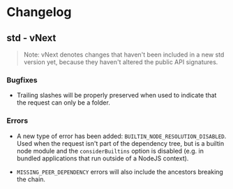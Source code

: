 # Changelog

## std - vNext

> Note: vNext denotes changes that haven't been included in a new std version yet, because they haven't altered the public API signatures.

### Bugfixes

- Trailing slashes will be properly preserved when used to indicate that the request can only be a folder.

### Errors

- A new type of error has been added: `BUILTIN_NODE_RESOLUTION_DISABLED`. Used when the request isn't part of the dependency tree, but is a builtin node module and the `considerBuiltins` option is disabled (e.g. in bundled applications that run outside of a NodeJS context).

- `MISSING_PEER_DEPENDENCY` errors will also include the ancestors breaking the chain.
